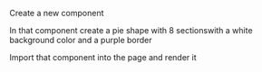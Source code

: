 Create a new component

In that component create a pie shape with 8 sectionswith a white background color and a purple border

Import that component into the page and render it
